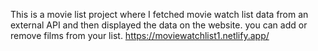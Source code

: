  This is a movie list project where I fetched movie watch list data from an external API and then displayed the data on the website. you can add or remove films from your list.      https://moviewatchlist1.netlify.app/     
 
